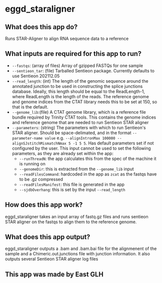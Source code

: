 # eggd_staraligner

## What does this app do?
Runs STAR-Aligner to align RNA sequence data to a reference 

## What inputs are required for this app to run?
* `--fastqs`: (array of files) Array of gzipped FASTQs for one sample
* `--sentieon_tar`: (file) Tarballed Sentieon package. Currently defaults to use Sentieon 202112.05
* `--read_length`: (int) The length of the genomic sequence around the annotated junction to be used in constructing the splice junctions database. Ideally, this length should be equal to the ReadLength-1, where ReadLength is the length of the reads. The reference genome and genome indices from the CTAT library needs this to be set at 150, so that is the default.
* `--genome_lib`:(file) A CTAT genome library, which is a reference file bundle required by Trinity CTAT tools. This contains the genome indices and reference genome that are needed to run Sentieon STAR aligner
* `--parameters`: (string) The parameters with which to run Sentieon's STAR aligner. Should be space-delimated, and in the format `--parameter-name value` e.g. `--alignIntronMax 100000 --alignSJstitchMismatchNmax 5 -1 5 5`. Has default parameters set if not configured by the user. This input cannot be used to set the following parameters, as they are already set within the app:
    * `--runThreadN`: the app calculates this from the spec of the machine it is running on
    * `--genomeDir`: this is extracted from the `--genome_lib` input
    * `--readFilesCommand`: hardcoded in the app as `zcat` as the fastqs have to be .gz compressed
    * `--readFilesManifest`: this file is generated in the app
    * `--sjdbOverhang`: this is set by the input `--read_length`

## How does this app work?
eggd_staraligner takes an input array of fastq.gz files and runs sentieon STAR aligner on the fastqs to align them to the reference genome. 

## What does this app output?
eggd_staraligner outputs a .bam and .bam.bai file for the alignmenent of the sample and a Chimeric.out.junctions file with junction information. It also outputs several Sentieon STAR aligner log files

## This app was made by East GLH
